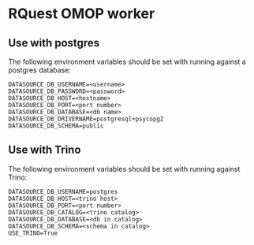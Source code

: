 # RQuest OMOP worker

## Use with postgres
The following environment variables should be set with running against a postgres database:

```
DATASOURCE_DB_USERNAME=<username>
DATASOURCE_DB_PASSWORD=<password>
DATASOURCE_DB_HOST=<hostname>
DATASOURCE_DB_PORT=<port number>
DATASOURCE_DB_DATABASE=<db name>
DATASOURCE_DB_DRIVERNAME=postgresql+psycopg2
DATASOURCE_DB_SCHEMA=public
```

## Use with Trino

The following environment variables should be set with running against Trino:

```
DATASOURCE_DB_USERNAME=postgres
DATASOURCE_DB_HOST=<trino host>
DATASOURCE_DB_PORT=<port number>
DATASOURCE_DB_CATALOG=<trino catalog>
DATASOURCE_DB_DATABASE=<db in catalog>
DATASOURCE_DB_SCHEMA=<schema in catalog>
USE_TRINO=True
```
